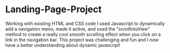 # Landing-Page-Project
Working with existing HTML and CSS code I used Javascript to dynamically add a navigation menu, made it active, and used the "scrollIntoView" method to create a really cool smooth 
scrolling effect when you click on a link in the navigation bar. This project was challenging and fun and I now have a better understanding about dynamic javascript!
